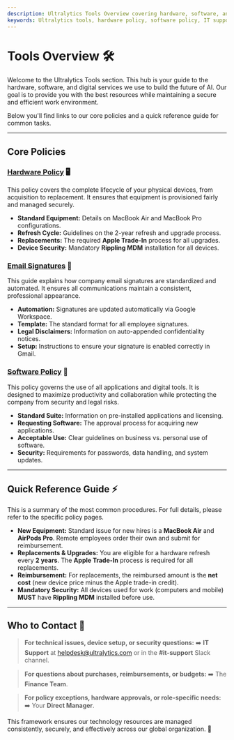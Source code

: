 ```yaml
---
description: Ultralytics Tools Overview covering hardware, software, and key procedures for all employees.
keywords: Ultralytics tools, hardware policy, software policy, IT support, employee equipment
---
```


# Tools Overview 🛠️

Welcome to the Ultralytics Tools section. This hub is your guide to the hardware, software, and digital services we use to build the future of AI. Our goal is to provide you with the best resources while maintaining a secure and efficient work environment.

Below you'll find links to our core policies and a quick reference guide for common tasks.

---

## Core Policies

### [Hardware Policy](./hardware.md) 🖥️

This policy covers the complete lifecycle of your physical devices, from acquisition to replacement. It ensures that equipment is provisioned fairly and managed securely.

- **Standard Equipment:** Details on MacBook Air and MacBook Pro configurations.
- **Refresh Cycle:** Guidelines on the 2-year refresh and upgrade process.
- **Replacements:** The required **Apple Trade-In** process for all upgrades.
- **Device Security:** Mandatory **Rippling MDM** installation for all devices.

### [Email Signatures](./email-signatures.md) 📧

This guide explains how company email signatures are standardized and automated. It ensures all communications maintain a consistent, professional appearance.

- **Automation:** Signatures are updated automatically via Google Workspace.
- **Template:** The standard format for all employee signatures.
- **Legal Disclaimers:** Information on auto-appended confidentiality notices.
- **Setup:** Instructions to ensure your signature is enabled correctly in Gmail.

### [Software Policy](./software.md) 💾

This policy governs the use of all applications and digital tools. It is designed to maximize productivity and collaboration while protecting the company from security and legal risks.

- **Standard Suite:** Information on pre-installed applications and licensing.
- **Requesting Software:** The approval process for acquiring new applications.
- **Acceptable Use:** Clear guidelines on business vs. personal use of software.
- **Security:** Requirements for passwords, data handling, and system updates.

---

## Quick Reference Guide ⚡

This is a summary of the most common procedures. For full details, please refer to the specific policy pages.

- **New Equipment:** Standard issue for new hires is a **MacBook Air** and **AirPods Pro**. Remote employees order their own and submit for reimbursement.
- **Replacements & Upgrades:** You are eligible for a hardware refresh every **2 years**. The **Apple Trade-In** process is required for all replacements.
- **Reimbursement:** For replacements, the reimbursed amount is the **net cost** (new device price minus the Apple trade-in credit).
- **Mandatory Security:** All devices used for work (computers and mobile) **MUST** have **Rippling MDM** installed before use.

---

## Who to Contact 🤝

> **For technical issues, device setup, or security questions:**
> ➡️ **IT Support** at [helpdesk@ultralytics.com](mailto:helpdesk@ultralytics.com) or in the **#it-support** Slack channel.

> **For questions about purchases, reimbursements, or budgets:**
> ➡️ The **Finance Team**.

> **For policy exceptions, hardware approvals, or role-specific needs:**
> ➡️ Your **Direct Manager**.

This framework ensures our technology resources are managed consistently, securely, and effectively across our global organization. 🚀
